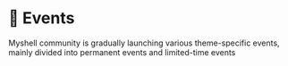 # 🎉 Events

Myshell community is gradually launching various theme-specific events, mainly divided into permanent events and limited-time events